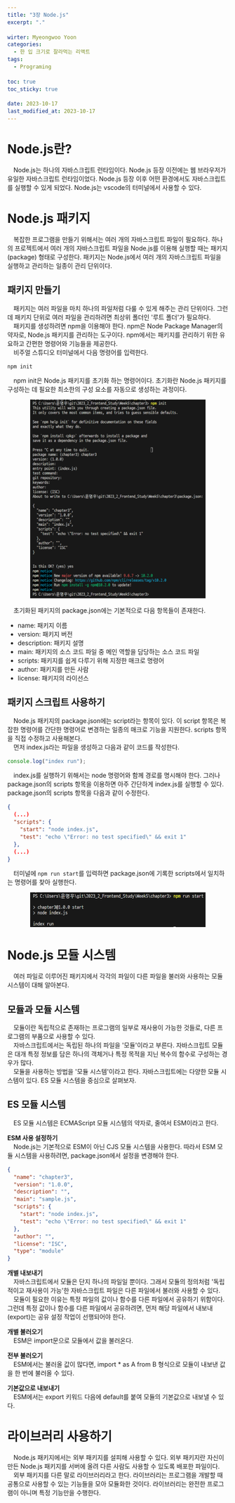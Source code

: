 ```yaml
---
title: "3장 Node.js"
excerpt: "."

wirter: Myeongwoo Yoon
categories:
  - 한 입 크기로 잘라먹는 리액트
tags:
  - Programing

toc: true
toc_sticky: true
 
date: 2023-10-17
last_modified_at: 2023-10-17
---
```


Node.js란?
======
　Node.js는 하나의 자바스크립트 런타임이다. Node.js 등장 이전에는 웹 브라우저가 유일한 자바스크립트 런타임이었다. Node.js 등장 이후 어떤 환경에서도 자바스크립트를 실행할 수 있게 되었다. Node.js는 vscode의 터미널에서 사용할 수 있다.

Node.js 패키지
======
　복잡한 프로그램을 만들기 위해서는 여러 개의 자바스크립트 파일이 필요하다. 하나의 프로젝트에서 여러 개의 자바스크립트 파일을 Node.js를 이용해 실행할 때는 패키지(package) 형태로 구성한다. 패키지는 Node.js에서 여러 개의 자바스크립트 파일을 실행하고 관리하는 일종이 관리 단위이다.

패키지 만들기
------
　패키지는 여러 파일을 마치 하나의 파일처럼 다룰 수 있게 해주는 관리 단위이다. 그런데 패키지 단위로 여러 파일을 관리하려면 최상위 폴더인 '루트 폴더'가 필요하다.<br/>
　패키지를 생성하려면 npm을 이용해야 한다. npm은 Node Package Manager의 약자로, Node.js 패키지를 관리하는 도구이다. npm에서는 패키지를 관리하기 위한 유요하고 간편한 명령어와 기능들을 제공한다.<br/>
　비주얼 스튜디오 터미널에서 다음 명령어를 입력한다.
```
npm init
```
　npm init은 Node.js 패키지를 초기화 하는 명령어이다. 초기화란 Node.js 패키지를 구성하는 데 필요한 최소한의 구성 요소를 자동으로 생성하는 과정이다.<br/>
<p align="center"><img src="/assets/img/한 입 크기로 잘라먹는 리액트/3장 Node_js/3-1.png" width="400"></p>

　초기화된 패키지의 package.json에는 기본적으로 다음 항목들이 존재한다.
* name: 패키지 이름
* version: 패키지 버전
* description: 패키지 설명
* main: 패키지의 소스 코드 파일 중 메인 역할을 담당하는 소스 코드 파일
* scripts: 패키지를 쉽게 다루기 위해 지정한 매크로 명령어
* author: 패키지를 만든 사람
* license: 패키지의 라이선스

패키지 스크립트 사용하기
------
　Node.js 패키지의 package.json에는 script라는 항목이 있다. 이 script 항목은 복잡한 명령어를 간단한 명령어로 변경하는 일종의 매크로 기능을 지원한다. scripts 항목을 직접 수정하고 사용해본다.<br/>
　먼저 index.js라는 파일을 생성하고 다음과 같이 코드를 작성한다.
```javascript
console.log("index run");
```
　index.js를 실행하기 위해서는 node 명령어와 함께 경로를 명시해야 한다. 그러나 package.json의 scripts 항목을 이용하면 아주 간단하게 index.js를 실행할 수 있다. package.json의 scripts 항목을 다음과 같이 수정한다.
```json
{
  (...)
  "scripts": {
    "start": "node index.js",
    "test": "echo \"Error: no test specified\" && exit 1"
  },
  (...)
}
```
　터미널에 `npm run start`를 입력하면 package.json에 기록한 scripts에서 일치하는 명령어를 찾아 실행한다.
<p align="center"><img src="/assets/img/한 입 크기로 잘라먹는 리액트/3장 Node_js/3-2.png" width="400"></p>

Node.js 모듈 시스템
======
　여러 파일로 이루어진 패키지에서 각각의 파일이 다른 파일을 불러와 사용하는 모듈 시스템이 대해 알아본다.

모듈과 모듈 시스템
------
　모듈이란 독립적으로 존재하는 프로그램의 일부로 재사용이 가능한 것들로, 다른 프로그램의 부품으로 사용할 수 있다.<br/>
　자바스크립트에서는 독립된 하나의 파일을 '모듈'이라고 부른다. 자바스크립트 모듈은 대개 특정 정보를 담은 하나의 객체거나 특정 목적을 지닌 복수의 함수로 구성하는 경우가 많다.<br/>
　모듈을 사용하는 방법을 '모듈 시스템'이라고 한다. 자바스크립트에는 다양한 모듈 시스템이 있다. ES 모듈 시스템을 중심으로 살펴보자.

ES 모듈 시스템
------
　ES 모듈 시스템은 ECMAScript 모듈 시스템의 약자로, 줄여서 ESM이라고 한다.<br/>

**ESM 사용 설정하기**<br/>
　Node.js는 기본적으로 ESM이 아닌 CJS 모듈 시스템을 사용한다. 따라서 ESM 모듈 시스템을 사용하려면, package.json에서 설정을 변경해야 한다.
```json
{
  "name": "chapter3",
  "version": "1.0.0",
  "description": "",
  "main": "sample.js",
  "scripts": {
    "start": "node index.js",
    "test": "echo \"Error: no test specified\" && exit 1"
  },
  "author": "",
  "license": "ISC",
  "type": "module"
}
```

**개별 내보내기**<br/>
　자바스크립트에서 모듈은 단지 하나의 파일일 뿐이다. 그래서 모듈의 정의처럼 '독립적이고 재사용이 가능'한 자바스크립트 파일은 다른 파일에서 불러와 사용할 수 있다.<br/>
　모듈이 필요한 이유는 특정 파일의 값이나 함수를 다른 파일에서 공유하기 위함이다. 그런데 특정 값이나 함수를 다른 파일에서 공유하려면, 먼저 해당 파일에서 내보내(export)는 공유 설정 작업이 선행되어야 한다.<br/>

**개별 불러오기**<br/>
　ESM은 import문으로 모듈에서 값을 불러온다.<br/>

**전부 불러오기**<br/>
　ESM에서는 불러올 값이 많다면, import * as A from B 형식으로 모듈이 내보낸 값을 한 번에 불러올 수 있다.<br/>

**기본값으로 내보내기**<br/>
　ESM에서는 export 키워드 다음에 default를 붙여 모듈의 기본값으로 내보낼 수 있다.<br/>

라이브러리 사용하기
======
　Node.js 패키지에서는 외부 패키지를 설피해 사용할 수 있다. 외부 패키지란 자신이 만든 Node.js 패키지를 서버에 올려 다른 사람도 사용할 수 있도록 배포한 파일이다.<br/>
　외부 패키지를 다른 말로 라이브러리라고 한다. 라이브러리는 프로그램을 개발할 때 공통으로 사용할 수 있는 기능들을 모아 모듈화한 것이다. 라이브러리는 완전한 프로그램이 아니며 특정 기능만을 수행한다.